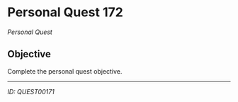 # Personal Quest 172

*Personal Quest*

## Objective
Complete the personal quest objective.

---
*ID: QUEST00171*